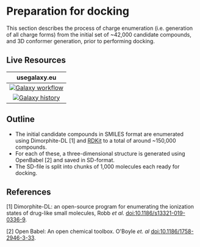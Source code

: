 # Preparation for docking

This section describes the process of charge enumeration (i.e. generation of all charge forms) from the initial set of ~42,000 candidate compounds, and 3D conformer generation, prior to performing docking.


## Live Resources

| usegalaxy.eu | 
|:--------:|
| [![Galaxy workflow](https://img.shields.io/static/v1?label=workflow&message=run&color=blue)](https://usegalaxy.eu/u/sbray/w/charge-enumeration) | 
| [![Galaxy history](https://img.shields.io/static/v1?label=history&message=view&color=blue)](https://usegalaxy.eu/u/sbray/w/charge-enumeration) | 

## Outline

- The initial candidate compounds in SMILES format are enumerated using Dimorphite-DL [1] and [RDKit](http://www.rdkit.org) to a total of around ~150,000 compounds.  
- For each of these, a three-dimensional structure is generated using OpenBabel [2] and saved in SD-format.
- The SD-file is split into chunks of 1,000 molecules each ready for docking.

## References

[1] Dimorphite-DL: an open-source program for enumerating the ionization states of drug-like small molecules,
Robb *et al.* [doi:10.1186/s13321-019-0336-9](https://doi.org/doi:10.1186/s13321-019-0336-9).

[2] Open Babel: An open chemical toolbox. O'Boyle *et. al* [doi:10.1186/1758-2946-3-33](https://doi.org/10.1186/1758-2946-3-33).
